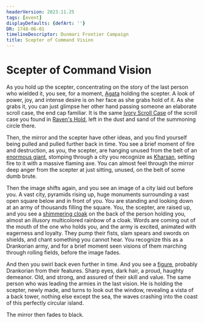 ```yaml
---
headerVersion: 2023.11.25
tags: [event]
displayDefaults: {defArt: ''}
DR: 1748-06-01
timelineDescriptor: Dunmari Frontier Campaign
title: Scepter of Command Vision
---
```

# Scepter of Command Vision

As you hold up the scepter, concentrating on the story of the last person who wielded it, you see, for a moment, [Agata](<../../../people/fey/agata.md>) holding the scepter. A look of power, joy, and intense desire is on her face as she grabs hold of it. As she grabs it, you can just glimpse her other hand passing someone an elaborate scroll case, the end cap familiar. It is the same [Ivory Scroll Case](<../treasure/ivory-scroll-case.md>) of the scroll case you found in [Raven's Hold](<../../../gazetteer/greater-dunmar/dunmari-basin/raven-s-hold.md>), left in the dust and sand of the summoning circle there. 

Then, the mirror and the scepter have other ideas, and you find yourself being pulled and pulled further back in time. You see a brief moment of fire and destruction, as you, the scepter, are hanging unused from the belt of an [enormous giant](<../../../people/historical-figures/mavdyr.md>), stomping through a city you recognize as [Kharsan](<../../../gazetteer/greater-dunmar/dunmari-basin/kharsan.md>), setting fire to it with a massive flaming axe. You can almost feel through the mirror deep anger from the scepter at just sitting, unused, on the belt of some dumb brute.

Then the image shifts again, and you see an image of a city laid out before you. A vast city, pyramids rising up, huge monuments surrounding a vast open square below and in front of you. You are standing and looking down at an army of thousands filling the square. You, the scepter, are raised up, and you see a [shimmering cloak](<../../../things/artifacts-of-power/cloak-of-rainbows.md>) on the back of the person holding you, almost an illusory multicolored rainbow of a cloak. Words are coming out of the mouth of the one who holds you, and the army is excited, animated with eagerness and loyalty. They pump their fists, slam spears and swords on shields, and chant something you cannot hear. You recognize this as a Drankorian army, and for a brief moment seen visions of them marching through rolling fields, before the image fades.

And then you swirl back even further in time. And you see a [figure](<../../../people/historical-figures/drankorian-emperors/apollyon.md>), probably Drankorian from their features. Sharp eyes, dark hair, a proud, haughty demeanor. Old, and strong, and assured of their skill and value. The same person who was leading the armies in the last vision. He is holding the scepter, newly made, and turns to look out the window, revealing a vista of a back tower, nothing else except the sea, the waves crashing into the coast of this perfectly circular island. 

The mirror then fades to black.